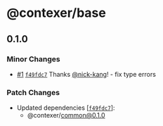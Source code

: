 # @contexer/base

## 0.1.0

### Minor Changes

- [#1](https://github.com/contexer/sdk/pull/1) [`f49fdc7`](https://github.com/contexer/sdk/commit/f49fdc784508fe8bfc2140b00a39a1863bdf96c7) Thanks [@nick-kang](https://github.com/nick-kang)! - fix type errors

### Patch Changes

- Updated dependencies [[`f49fdc7`](https://github.com/contexer/sdk/commit/f49fdc784508fe8bfc2140b00a39a1863bdf96c7)]:
  - @contexer/common@0.1.0
